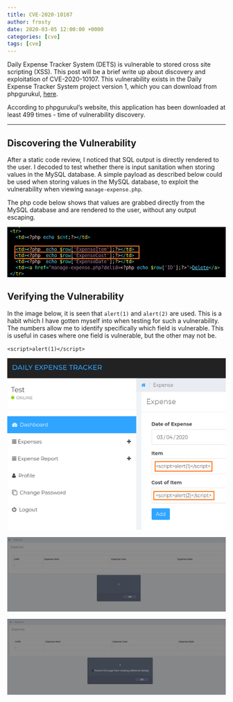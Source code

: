 ```yaml
---
title: CVE-2020-10107
author: frosty
date: 2020-03-05 12:00:00 +0000
categories: [cve]
tags: [cve]
---
```


Daily Expense Tracker System (DETS) is vulnerable to stored cross site scripting (XSS). This post will be a brief write up about discovery and exploitation of CVE-2020-10107. This vulnerability exists in the Daily Expense Tracker System project version 1, which you can download from phpgurukul, [here](https://phpgurukul.com/daily-expense-tracker-using-php-and-mysql/). 

According to phpgurukul’s website, this application has been downloaded at least 499 times - time of vulnerability discovery.

* * *

## Discovering the Vulnerability

After a static code review, I noticed that SQL output is directly rendered to the user. I decoded to test whether there is input sanitation when storing values in the MySQL database. A simple payload as described below could be used when storing values in the MySQL database, to exploit the vulnerability when viewing `manage-expense.php`.

The php code below shows that values are grabbed directly from the MySQL database and are rendered to the user, without any output escaping.

![Image](assets/img/cve/2020-10107/image-11.png)

## Verifying the Vulnerability

In the image below, it is seen that `alert(1)` and `alert(2)` are used. This is a habit which I have gotten myself into when testing for such a vulnerability. The numbers allow me to identify specifically which field is vulnerable. This is useful in cases where one field is vulnerable, but the other may not be.

```
<script>alert(1)</script>
```

![Image](assets/img/cve/2020-10107/image-7.png)

![Image](assets/img/cve/2020-10107/image-8-1024x350.png)

![Image](assets/img/cve/2020-10107/image-10-1024x354.png)
